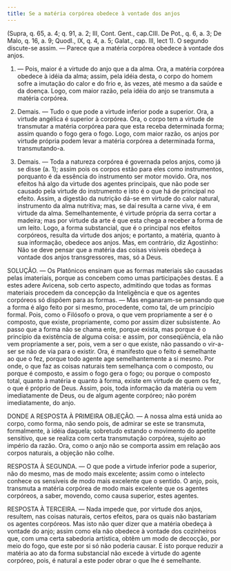 ```yaml
---
title: Se a matéria corpórea obedece à vontade dos anjos
---
```


(Supra, q. 65, a. 4; q. 91, a. 2; III, Cont. Gent., cap.CIII. De Pot., q. 6, a. 3; De Malo, q. 16, a. 9; Quodl., IX, q. 4, a. 5; Galat., cap. III, lect 1).
  O segundo discute-se assim. — Parece que a matéria corpórea obedece à vontade dos anjos.  

1. — Pois, maior é a virtude do anjo que a da alma. Ora, a matéria corpórea obedece à idéia da alma; assim, pela idéia desta, o corpo do homem sofre a imutação do calor e do frio e, às vezes, até mesmo a da saúde e da doença. Logo, com maior razão, pela idéia do anjo se transmuta a matéria corpórea.  

2. Demais. — Tudo o que pode a virtude inferior pode a superior. Ora, a virtude angélica é superior à corpórea. Ora, o corpo tem a virtude de transmutar a matéria corpórea para que esta receba determinada forma; assim quando o fogo gera o fogo. Logo, com maior razão, os anjos por virtude própria podem levar a matéria corpórea a determinada forma, transmutando-a.  

3. Demais. — Toda a natureza corpórea é governada pelos anjos, como já se disse (a. 1); assim pois os corpos estão para eles como instrumentos, porquanto é da essência do instrumento ser motor movido. Ora, nos efeitos há algo da virtude dos agentes principais, que não pode ser causado pela virtude do instrumento e isto é o que há de principal no efeito. Assim, a digestão da nutrição dá-se em virtude do calor natural, instrumento da alma nutritiva; mas, se daí resulta a carne viva, é em virtude da alma. Semelhantemente, é virtude própria da serra cortar a madeira; mas por virtude da arte é que esta chega a receber a forma de um leito. Logo, a forma substancial, que é o principal nos efeitos corpóreos, resulta da virtude dos anjos; e portanto, a matéria, quanto à sua informação, obedece aos anjos.  Mas, em contrário, diz Agostinho: Não se deve pensar que a matéria das coisas visíveis obedeça à vontade dos anjos transgressores, mas, só a Deus.  

SOLUÇÃO. — Os Platônicos ensinam que as formas materiais são causadas pelas imateriais, porque as concebem como umas participações destas. E a estes adere Avicena, sob certo aspecto, admitindo que todas as formas materiais procedem da concepção da Inteligência e que os agentes corpóreos só dispõem para as formas. — Mas enganaram-se pensando que a forma é algo feito por si mesmo, procedente, como tal, de um princípio formal. Pois, como o Filósofo o prova, o que vem propriamente a ser é o composto, que existe, propriamente, como por assim dizer subsistente. Ao passo que a forma não se chama ente, porque exista, mas porque é o princípio da existência de alguma coisa: e assim, por conseqüência, ela não vem propriamente a ser, pois, vem a ser o que existe, não passando o vir-a-ser se não de via para o existir. Ora, é manifesto que o feito é semelhante ao que o fez, porque todo agente age semelhantemente a si mesmo. Por onde, o que faz as coisas naturais tem semelhança com o composto, ou porque é composto, e assim o fogo gera o fogo; ou porque o composto total, quanto à matéria e quanto à forma, existe em virtude de quem os fez, o que é próprio de Deus. Assim, pois, toda informação da matéria ou vem imediatamente de Deus, ou de algum agente corpóreo; não porém imediatamente, do anjo.  

DONDE A RESPOSTA À PRIMEIRA OBJEÇÃO. — A nossa alma está unida ao corpo, como forma, não sendo pois, de admirar se este se transmuta, formalmente, à idéia daquela; sobretudo estando o movimento do apetite sensitivo, que se realiza com certa transmutação corpórea, sujeito ao império da razão. Ora, como o anjo não se comporta assim em relação aos corpos naturais, a objeção não colhe.  

RESPOSTA À SEGUNDA. — O que pode a virtude inferior pode a superior, não do mesmo, mas de modo mais excelente; assim como o intelecto conhece os sensíveis de modo mais excelente que o sentido. O anjo, pois, transmuta a matéria corpórea de modo mais excelente que os agentes corpóreos, a saber, movendo, como causa superior, estes agentes.  

RESPOSTA À TERCEIRA. — Nada impede que, por virtude dos anjos, resultem, nas coisas naturais, certos efeitos, para os quais não bastariam os agentes corpóreos. Mas isto não quer dizer que a matéria obedeça à vontade do anjo; assim como ela não obedece à vontade dos cozinheiros que, com uma certa sabedoria artística, obtêm um modo de decocção, por meio do fogo, que este por si só não poderia causar. E isto porque reduzir a matéria ao ato da forma substancial não excede à virtude do agente corpóreo, pois, é natural a este poder obrar o que lhe é semelhante.